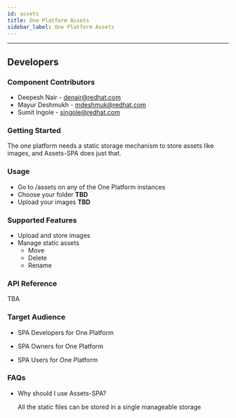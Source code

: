 ```yaml
---
id: assets
title: One Platform Assets
sidebar_label: One Platform Assets
---
```

* * *

## Developers

### Component Contributors

* Deepesh Nair - [denair@redhat.com](mailto:denair@redhat.com)
* Mayur Deshmukh - [mdeshmuk@redhat.com](mailto:mdeshmuk@redhat.com)
* Sumit Ingole - [singole@redhat.com](mailto:singole@redhat.com)

### Getting Started

The one platform needs a static storage mechanism to store assets like images, and Assets-SPA does just that.

### Usage

* Go to /assets on any of the One Platform instances
* Choose your folder **TBD**
* Upload your images **TBD**

### Supported Features

* Upload and store images
* Manage static assets
  * Move
  * Delete
  * Rename

### API Reference

TBA

### Target Audience

* SPA Developers for One Platform

* SPA Owners for One Platform

* SPA Users for One Platform

### FAQs

* Why should I use Assets-SPA?

  All the static files can be stored in a single manageable storage
